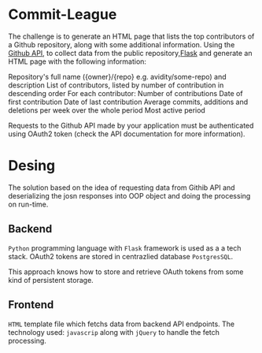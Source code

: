 # Commit-League

The challenge is to generate an HTML page that lists the top contributors of a Github repository, along with some additional information.
Using the [Github API](https://developer.github.com/v3/), to collect data from the public repository,[Flask](https://github.com/pallets/flask) and generate an HTML page with the following information:

Repository's full name ({owner}/{repo} e.g. avidity/some-repo) and description
List of contributors, listed by number of contribution in descending order
For each contributor:
Number of contributions
Date of first contribution
Date of last contribution
Average commits, additions and deletions per week over the whole period
Most active period

Requests to the Github API made by your application must be authenticated using OAuth2 token (check the API documentation for more information).

# Desing

The solution based on the idea of requesting data from Githib API and deserializing the josn responses into OOP object and doing the processing on run-time.

## Backend

`Python` programming language with `Flask` framework is used as a a tech stack. OAuth2 tokens are stored in centrazlied database `PostgresSQL`.

This approach knows how to store and retrieve OAuth tokens from some kind of persistent storage.

## Frontend

`HTML` template file which fetchs data from backend API endpoints. The technology used: `javascrip` along with `jQuery` to handle the fetch processing.
